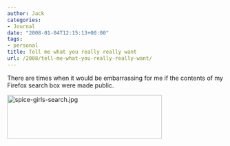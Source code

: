 ```yaml
---
author: Jack
categories:
- Journal
date: "2008-01-04T12:15:13+00:00"
tags:
- personal
title: Tell me what you really really want
url: /2008/tell-me-what-you-really-really-want/
---
```


There are times when it would be embarrassing for me if the contents of my Firefox search box were made public.

<img src="/files/spice-girls-search.jpg" alt="spice-girls-search.jpg" border="0" width="359" height="102" />